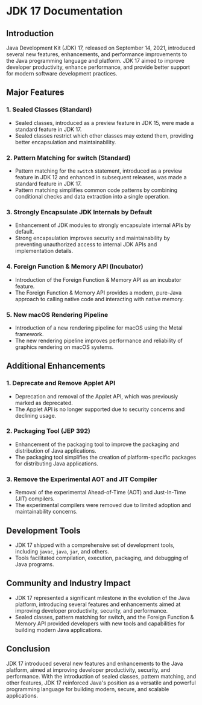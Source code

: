# JDK 17 Documentation

## Introduction
Java Development Kit (JDK) 17, released on September 14, 2021, introduced several new features, enhancements, and performance improvements to the Java programming language and platform. JDK 17 aimed to improve developer productivity, enhance performance, and provide better support for modern software development practices.

## Major Features

### 1. Sealed Classes (Standard)
- Sealed classes, introduced as a preview feature in JDK 15, were made a standard feature in JDK 17.
- Sealed classes restrict which other classes may extend them, providing better encapsulation and maintainability.

### 2. Pattern Matching for switch (Standard)
- Pattern matching for the `switch` statement, introduced as a preview feature in JDK 12 and enhanced in subsequent releases, was made a standard feature in JDK 17.
- Pattern matching simplifies common code patterns by combining conditional checks and data extraction into a single operation.

### 3. Strongly Encapsulate JDK Internals by Default
- Enhancement of JDK modules to strongly encapsulate internal APIs by default.
- Strong encapsulation improves security and maintainability by preventing unauthorized access to internal JDK APIs and implementation details.

### 4. Foreign Function & Memory API (Incubator)
- Introduction of the Foreign Function & Memory API as an incubator feature.
- The Foreign Function & Memory API provides a modern, pure-Java approach to calling native code and interacting with native memory.

### 5. New macOS Rendering Pipeline
- Introduction of a new rendering pipeline for macOS using the Metal framework.
- The new rendering pipeline improves performance and reliability of graphics rendering on macOS systems.

## Additional Enhancements

### 1. Deprecate and Remove Applet API
- Deprecation and removal of the Applet API, which was previously marked as deprecated.
- The Applet API is no longer supported due to security concerns and declining usage.

### 2. Packaging Tool (JEP 392)
- Enhancement of the packaging tool to improve the packaging and distribution of Java applications.
- The packaging tool simplifies the creation of platform-specific packages for distributing Java applications.

### 3. Remove the Experimental AOT and JIT Compiler
- Removal of the experimental Ahead-of-Time (AOT) and Just-In-Time (JIT) compilers.
- The experimental compilers were removed due to limited adoption and maintainability concerns.

## Development Tools
- JDK 17 shipped with a comprehensive set of development tools, including `javac`, `java`, `jar`, and others.
- Tools facilitated compilation, execution, packaging, and debugging of Java programs.

## Community and Industry Impact
- JDK 17 represented a significant milestone in the evolution of the Java platform, introducing several features and enhancements aimed at improving developer productivity, security, and performance.
- Sealed classes, pattern matching for switch, and the Foreign Function & Memory API provided developers with new tools and capabilities for building modern Java applications.

## Conclusion
JDK 17 introduced several new features and enhancements to the Java platform, aimed at improving developer productivity, security, and performance. With the introduction of sealed classes, pattern matching, and other features, JDK 17 reinforced Java's position as a versatile and powerful programming language for building modern, secure, and scalable applications.

